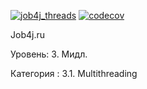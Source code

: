 [![job4j_threads](https://github.com/Dima-Stepanov/job4j_threads/actions/workflows/maven.yml/badge.svg)](https://github.com/Dima-Stepanov/job4j_threads/actions/workflows/maven.yml)
[![codecov](https://codecov.io/gh/Dima-Stepanov/job4j_threads/branch/master/graph/badge.svg?token=TY1ULGTTF7)](https://codecov.io/gh/Dima-Stepanov/job4j_threads)


Job4j.ru

Уровень: 3. Мидл.

Категория : 3.1. Multithreading